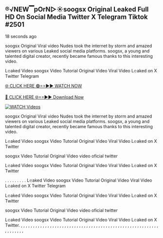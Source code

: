 ## ®️√NEW▔pOrN▷☀️soogsx Original Leaked Full HD On Social Media Twitter X Telegram Tiktok #2501

18 seconds ago

soogsx Original Viral video Nudes took the internet by storm and amazed viewers on various Leaked social media platforms. soogsx, a young and talented digital creator, recently became famous thanks to this interesting video.

L𝚎aked Video soogsx Video Tutorial Original Video Viral Video L𝚎aked on X Twitter Telegram

[🌐 CLICK HERE 🟢==►► WATCH NOW](https://celebleakednudes.com/watch-leaked-video/)

[🔴 CLICK HERE 🌐==►► Download Now](https://celebleakednudes.com/watch-leaked-video/)

[![WATCH Videos](https://i.imgur.com/dJHk4Zq.gif)](https://celebleakednudes.com/watch-leaked-video/)

soogsx Original Viral video Nudes took the internet by storm and amazed viewers on various Leaked social media platforms. soogsx, a young and talented digital creator, recently became famous thanks to this interesting video.

L𝚎aked Video soogsx Video Tutorial Original Video Viral Video L𝚎aked on X Twitter

soogsx Video Tutorial Original Video video oficial twitter

L𝚎aked Video soogsx Video Tutorial Original Video Viral Video L𝚎aked on X Twitter

. . . . . . . . . L𝚎aked Video soogsx Video Tutorial Original Video Viral Video L𝚎aked on X Twitter Telegram

L𝚎aked Video soogsx Video Tutorial Original Video Viral Video L𝚎aked on X Twitter

soogsx Video Tutorial Original Video video oficial twitter

L𝚎aked Video soogsx Video Tutorial Original Video Viral Video L𝚎aked on X Twitter.
,
,
,
,
,
,
,
,
,
,
,
,
,
,
,
,
,
,
,
,
,
,
,
,
,
,
,
,
,
,
,
,
,
,
,
,
,
,
,
,
,
,
,
,
,
,
,
,
,
,
,
,
,
,
,
,
,
,
,
,
,
,
,
,
,
